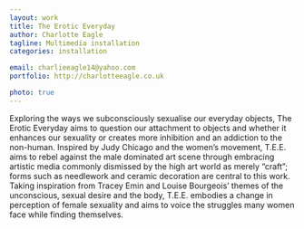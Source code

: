 ```yaml
---
layout: work
title: The Erotic Everyday
author: Charlotte Eagle
tagline: Multimedia installation
categories: installation

email: charlieeagle14@yahoo.com
portfolio: http://charlotteeagle.co.uk

photo: true
---
```


Exploring the ways we subconsciously sexualise our everyday objects, The Erotic Everyday aims to question our attachment to objects and whether it enhances our sexuality or creates more inhibition and an addiction to the non-human. Inspired by Judy Chicago and the women’s movement, T.E.E. aims to rebel against the male dominated art scene through embracing artistic media commonly dismissed by the high art world as merely “craft”; forms such as needlework and ceramic decoration are central to this work. Taking inspiration from Tracey Emin and Louise Bourgeois’ themes of the unconscious, sexual desire and the body, T.E.E. embodies a change in perception of female sexuality and aims to voice the struggles many women face while finding themselves. 